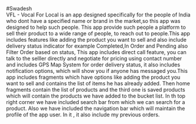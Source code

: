 #Swadesh
<br>
VFL - Vocal For Local is an app designed specifically for the people of India who dont have a specified name or brand in the market,so this app was designed to help such people.
This app provide such people a platform to sell their product to a wide range of people, to reach out to people.This app includes features like adding the
product you want to sell and also include delivery status indicator for example Completed,In Order and Pending also Filter Order based on status,
This app includes direct call feature, you can talk to the selller directly and negotiate for pricing using contact number and includes GPS Map System for order delivery status, it also includes notification options, which will show you
if anyone has messaged you.This app includes fragments which have options like adding the product you want to sell and contains the list of items he has already added.
Then home fragments contain the list of products and the third one is saved products which will contain the products we have added to the bucket list.
In th top right corner we have included search bar from which we can search for a product. Also we have included the navigation bar which will maintain the profile of the
app user. In it , it also include my previous orders.
